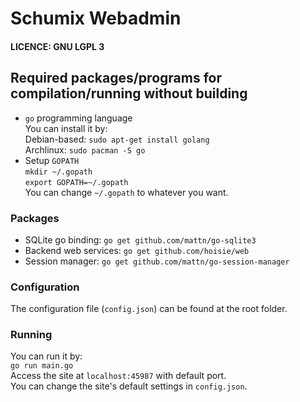 # Schumix Webadmin

#### LICENCE: GNU LGPL 3

## Required packages/programs for compilation/running without building
* `go` programming language<br>
	You can install it by: <br>
	Debian-based: `sudo apt-get install golang`<br>
	Archlinux: `sudo pacman -S go`<br>
* Setup `GOPATH`<br>
	`mkdir ~/.gopath`<br>
	`export GOPATH=~/.gopath`<br>
	You can change `~/.gopath` to whatever you want.<br>

### Packages
* SQLite go binding:    `go get github.com/mattn/go-sqlite3`
* Backend web services: `go get github.com/hoisie/web`
* Session manager:      `go get github.com/mattn/go-session-manager`

### Configuration

The configuration file (`config.json`) can be found at the root folder.

### Running

You can run it by:<br>
`go run main.go`<br>
Access the site at `localhost:45987` with default port.<br>
You can change the site's default settings in `config.json`.
